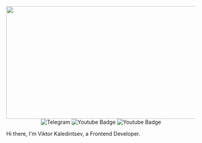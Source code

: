 <div id="header" align="center">
   <img src="https://mir-s3-cdn-cf.behance.net/project_modules/max_1200/4ff07986208593.5d9a654e92f36.gif" width="900" height="300/>
</div>

<div id="badges">
  <img src="https://img.shields.io/badge/Telegram-black?logo=telegram&logoColor=white" alt="Telegram"/>
  <img src="https://img.shields.io/badge/YouTube-red?style=for-the-badge&logo=youtube&logoColor=white" alt="Youtube Badge"/>
  <img src="https://www.codewars.com/users/Zit8/badges/micro" alt="Youtube Badge"/>
</div>

Hi there, I'm Viktor Kaledintsev, a Frontend Developer.




